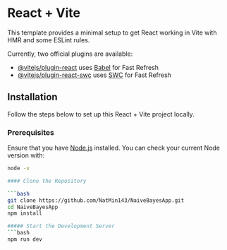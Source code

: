 # React + Vite

This template provides a minimal setup to get React working in Vite with HMR and some ESLint rules.

Currently, two official plugins are available:

- [@vitejs/plugin-react](https://github.com/vitejs/vite-plugin-react/blob/main/packages/plugin-react/README.md) uses [Babel](https://babeljs.io/) for Fast Refresh
- [@vitejs/plugin-react-swc](https://github.com/vitejs/vite-plugin-react-swc) uses [SWC](https://swc.rs/) for Fast Refresh


## Installation

Follow the steps below to set up this React + Vite project locally.

### Prerequisites

Ensure that you have [Node.js](https://nodejs.org/) installed. You can check your current Node version with:

```bash
node -v

#### Clone the Repository

```bash
git clone https://github.com/NatMin143/NaiveBayesApp.git
cd NaiveBayesApp
npm install

##### Start the Development Server
```bash
npm run dev
